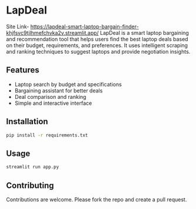 # LapDeal
Site Link- https://lapdeal-smart-laptop-bargain-finder-khjfsvc9tjlhmefchvka2v.streamlit.app/
LapDeal is a smart laptop bargaining and recommendation tool that helps users find the best laptop deals based on their budget, requirements, and preferences. It uses intelligent scraping and ranking techniques to suggest laptops and provide negotiation insights.

## Features

* Laptop search by budget and specifications
* Bargaining assistant for better deals
* Deal comparison and ranking
* Simple and interactive interface

## Installation

```bash
pip install -r requirements.txt
```

## Usage

```bash
streamlit run app.py
```

## Contributing

Contributions are welcome. Please fork the repo and create a pull request.



